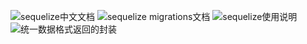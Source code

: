 ![sequelize中文文档](https://github.com/demopark/sequelize-docs-Zh-CN/tree/master)
![sequelize migrations文档](https://sequelize.readthedocs.io/en/latest/docs/migrations/)
![sequelize使用说明](https://segmentfault.com/a/1190000011583608)
![统一数据格式返回的封装](https://segmentfault.com/q/1010000015934061)
